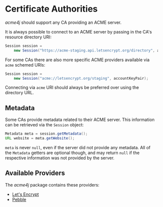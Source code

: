 # Certificate Authorities

_acme4j_ should support any CA providing an ACME server.

It is always possible to connect to an ACME server by passing in the CA's resource directory URI:

```java
Session session =
    new Session("https://acme-staging.api.letsencrypt.org/directory", accountKeyPair);
```

For some CAs there are also more specific ACME providers available via `acme` schemed URIs:

```java
Session session =
    new Session("acme://letsencrypt.org/staging", accountKeyPair);
```

Connecting via `acme` URI should always be preferred over using the directory URL.

## Metadata

Some CAs provide metadata related to their ACME server. This information can be retrieved via the `Session` object:

```java
Metadata meta = session.getMetadata();
URL website = meta.getWebsite();
```

`meta` is never `null`, even if the server did not provide any metadata. All of the `Metadata` getters are optional though, and may return `null` if the respective information was not provided by the server.

## Available Providers

The _acme4j_ package contains these providers:

* [Let's Encrypt](./letsencrypt.html)
* [Pebble](./pebble.html)
